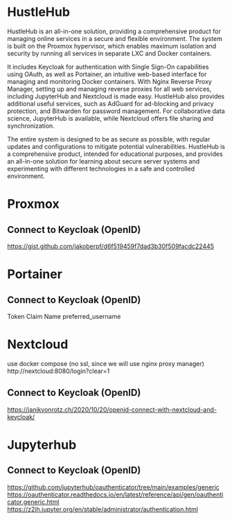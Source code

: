 # HustleHub

HustleHub is an all-in-one solution, providing a comprehensive product for managing online services in a secure and
flexible environment. The system is built on the Proxmox hypervisor, which enables maximum isolation and security by
running all services in separate LXC and Docker containers.

It includes Keycloak for authentication with Single Sign-On capabilities using OAuth, as well as Portainer, an intuitive
web-based interface for managing and monitoring Docker containers. With Nginx Reverse Proxy Manager, setting up and
managing reverse proxies for all web services, including JupyterHub and Nextcloud is made easy. HustleHub also provides
additional useful services, such as AdGuard for ad-blocking and privacy protection, and Bitwarden for password
management. For collaborative data science, JupyterHub is available, while Nextcloud offers file sharing and
synchronization.

The entire system is designed to be as secure as possible, with regular updates and configurations to mitigate potential
vulnerabilities. HustleHub is a comprehensive product, intended for educational purposes, and provides an all-in-one
solution for learning about secure server systems and experimenting with different technologies in a safe and controlled
environment.

# Proxmox
## Connect to Keycloak (OpenID)

https://gist.github.com/jakoberpf/d6f519459f7dad3b30f509facdc22445

# Portainer
## Connect to Keycloak (OpenID)

Token Claim Name preferred_username

# Nextcloud

use docker compose (no ssl, since we will use nginx proxy manager)
http://nextcloud:8080/login?clear=1
## Connect to Keycloak (OpenID)

https://janikvonrotz.ch/2020/10/20/openid-connect-with-nextcloud-and-keycloak/

# Jupyterhub



## Connect to Keycloak (OpenID)

https://github.com/jupyterhub/oauthenticator/tree/main/examples/generic
https://oauthenticator.readthedocs.io/en/latest/reference/api/gen/oauthenticator.generic.html
https://z2jh.jupyter.org/en/stable/administrator/authentication.html

